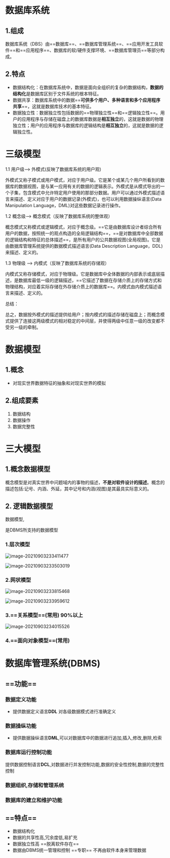 # 数据库系统

## 1.组成

数据库系统（DBS）由==数据库==、==数据库管理系统==、==应用开发工具软件==和==应用程序==、数据库的软/硬件支撑环境、==数据库管理员==等部分构成。

## 2.特点

- 数据结构化：在数据库系统中，数据是面向全组织的复杂的数据结构，**数据的结构化**是数据库区别于文件系统的根本特征。
- 数据共享：数据库系统中的数据==**可供多个用户、多种语言和多个应用程序共享**==，这就是数据库技术的基本特征。
-  数据独立性：数据独立性包括数据的==物理独立性==和==逻辑独立性==。用户的应用程序与存储在磁盘上的数据库数据是**相互独立**的，这就是数据的物理独立性；用户的应用程序与数据库的逻辑结构是**相互独立**的，这就是数据的逻辑独立性。

# 三级模型

1.1 用户级--> 外模式(反映了数据库系统的用户观)

外模式又称子模式或用户模式，对应于用户级。它是某个或某几个用户所看到的数据库的数据视图，是与某一应用有关的数据的逻辑表示。外模式是从模式导出的一个子集，包含模式中允许特定用户使用的那部分数据。用户可以通过外模式描述语言来描述、定义对应于用户的数据记录(外模式)，也可以利用数据操纵语言(Data Manipulation Language，DML)对这些数据记录进行操作。

1.2 概念级--> 概念模式（反映了数据库系统的整体观）

概念模式又称模式或逻辑模式，对应于概念级。==它是由数据库设计者综合所有用户的数据，按照统一的观点构造的全局逻辑结构==，==是对数据库中全部数据的逻辑结构和特征的总体描述==，是所有用户的公共数据视图(全局视图)。它是由数据库管理系统提供的数据模式描述语言(Data Description Language，DDL)来描述、定义的。

1.3 物理级 --> 内模式（反映了数据库系统的存储观）

内模式又称存储模式，对应于物理级。它是数据库中全体数据的内部表示或底层描述，是数据库最低一级的逻辑描述，==它描述了数据在存储介质上的存储方式和物理结构，对应着实际存储在外存储介质上的数据库==。内模式由内模式描述语言来描述、定义的。

总结：

总之，数据按外模式的描述提供给用户；按内模式的描述存储在磁盘上；而概念模式提供了连接这两级模式的相对稳定的中间层，并使得两级中任意一级的改变都不受另一级的牵制。

# 数据模型

## 1.概念

- 对现实世界数据特征的抽象和对现实世界的模拟

## 2.组成要素

1. 数据结构
2. 数据操作
3. 数据完整性

# 三大模型

## 1.概念数据模型

概念模型是对真实世界中问题域内的事物的描述，**不是对软件设计的描述**。概念的描述包括:记号、内涵、外延，其中记号和内涵(视图)是其最具实际意义的。

## 2. 逻辑数据模型

数据模型,

是DBMS所支持的数据模型

### 1.层次模型

![image-20210903233411477](https://gitee.com/moon-force/picgo/raw/master/img/image-20210903233411477.png)

 ![image-20210903233503019](https://gitee.com/moon-force/picgo/raw/master/img/image-20210903233503019.png)

  

### 2.网状模型

![image-20210903233815468](https://gitee.com/moon-force/picgo/raw/master/img/image-20210903233815468.png)

![image-20210903233959612](https://gitee.com/moon-force/picgo/raw/master/img/image-20210903233959612.png)

### 3.==关系模型==(常用) 90%以上

![image-20210903234015526](https://gitee.com/moon-force/picgo/raw/master/img/image-20210903234015526.png)

### 4.==面向对象模型==(常用)

# 数据库管理系统(DBMS)

## ==功能==

### 数据定义功能

- 提供数据定义语言**DDL**   对各级数据模式进行准确定义

### 数据操纵功能

- 提供数据操纵语言**DML**,可以对数据库中的数据进行追加,插入,修改,删除,检索

### 数据库运行控制功能

提供数据控制语言**DCL**,对数据进行并发控制功能,数据的安全性控制,数据的完整性控制

### 数据组织,存储和管理系统

### 数据库的建立和维护功能

## ==特点==

- 数据结构化
- 数据的共享性高,冗余度低,易扩充
- 数据独立性高  ==脱离软件存在==
- 数据由DBMS统一管理和控制 ==专职== 不再由软件本身来管理数据
